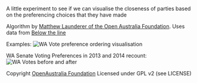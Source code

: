 A little experiment to see if we can visualise the closeness of parties based on the preferencing choices that they have made

Algorithm by [Matthew Launderer of the Open Australia Foundation](https://www.openaustraliafoundation.org.au/2013/08/26/an-experiment-in-visualising-preferences/). Uses data from [Below the line](http://www.belowtheline.org.au)

Examples:
![WA Vote preference ordering visualisation](http://i.imgur.com/AMLR1gl.png)

WA Senate Voting Preferences in 2013 and 2014 recount:
![WA Votes before and after](https://pbs.twimg.com/media/Bj8gBaECMAESEKi.png:large)

Copyright [OpenAustralia Foundation](https://www.openaustraliafoundation.org.au)
Licensed under GPL v2 (see LICENSE)
